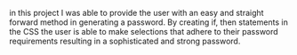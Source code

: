 in this project I was able to provide the user with an easy and straight forward method in generating a password. By creating if, then statements in the CSS the user is able to make selections that adhere to their password requirements resulting in a sophisticated and strong password. 
